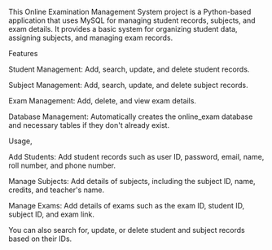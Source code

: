 This Online Examination Management System project is a Python-based application that uses MySQL for managing student records, subjects, and exam details. It provides a basic system for organizing student data, assigning subjects, and managing exam records.

Features

Student Management:
Add, search, update, and delete student records.

Subject Management:
Add, search, update, and delete subject records.

Exam Management:
Add, delete, and view exam details.

Database Management:
Automatically creates the online_exam database and necessary tables if they don't already exist.

Usage, 

Add Students: Add student records such as user ID, password, email, name, roll number, and phone number.

Manage Subjects: Add details of subjects, including the subject ID, name, credits, and teacher's name.

Manage Exams: Add details of exams such as the exam ID, student ID, subject ID, and exam link.

You can also search for, update, or delete student and subject records based on their IDs.

